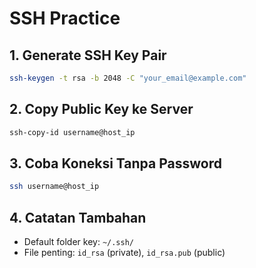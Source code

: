 # SSH Practice

## 1. Generate SSH Key Pair
```bash
ssh-keygen -t rsa -b 2048 -C "your_email@example.com"
```

## 2. Copy Public Key ke Server
```bash
ssh-copy-id username@host_ip
```

## 3. Coba Koneksi Tanpa Password
```bash
ssh username@host_ip
```

## 4. Catatan Tambahan
- Default folder key: `~/.ssh/`
- File penting: `id_rsa` (private), `id_rsa.pub` (public)

